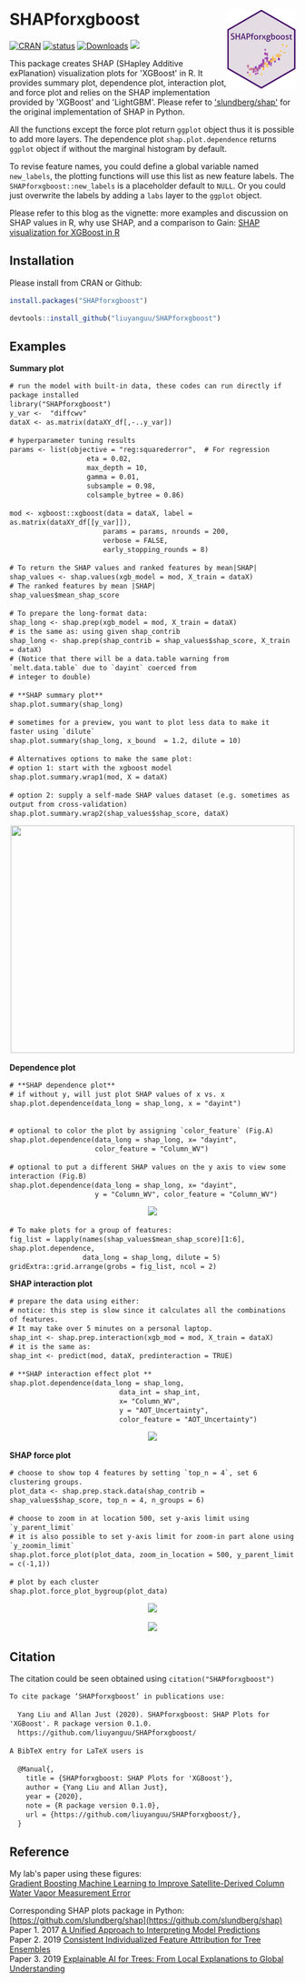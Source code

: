 # SHAPforxgboost <a href='https://github.com/liuyanguu/SHAPforxgboost'><img src='man/figures/logo.png' align="right" height="138.5" /></a>

[![CRAN](http://www.r-pkg.org/badges/version/SHAPforxgboost)](https://cran.r-project.org/package=SHAPforxgboost) 
[![status](https://www.repostatus.org/badges/latest/active.svg)](https://www.repostatus.org/#active)
[![Downloads](https://cranlogs.r-pkg.org/badges/SHAPforxgboost)](https://cran.r-project.org/package=SHAPforxgboost)
[![](https://cranlogs.r-pkg.org/badges/grand-total/SHAPforxgboost?color=orange)](https://cran.r-project.org/package=SHAPforxgboost)

This package creates SHAP (SHapley Additive exPlanation) visualization plots
 for 'XGBoost' in R. It provides summary plot, dependence plot, interaction plot,
 and force plot and relies on the SHAP implementation provided by 'XGBoost' and 'LightGBM'.
 Please refer to ['slundberg/shap'](https://github.com/slundberg/shap) for the original implementation of SHAP in Python. 

All the functions except the force plot return `ggplot` object thus it is possible to add more layers. The dependence plot `shap.plot.dependence` returns `ggplot` object if without the marginal histogram by default.

To revise feature names, you could define a global variable named `new_labels`, the plotting functions will use this list as new feature labels. The `SHAPforxgboost::new_labels` is a placeholder default to `NULL`. Or you could just overwrite the labels by adding a `labs` layer to the `ggplot` object. 

Please refer to this blog as the vignette: more examples and discussion on SHAP values in R, why use SHAP, and a comparison to Gain: 
[SHAP visualization for XGBoost in R](https://liuyanguu.github.io/post/2019/07/18/visualization-of-shap-for-xgboost/)


## Installation

Please install from CRAN or Github:
``` r
install.packages("SHAPforxgboost")
```

``` r
devtools::install_github("liuyanguu/SHAPforxgboost")
```

## Examples

**Summary plot**

```{r}
# run the model with built-in data, these codes can run directly if package installed  
library("SHAPforxgboost")
y_var <-  "diffcwv"
dataX <- as.matrix(dataXY_df[,-..y_var])

# hyperparameter tuning results
params <- list(objective = "reg:squarederror",  # For regression
                   eta = 0.02,
                   max_depth = 10,
                   gamma = 0.01,
                   subsample = 0.98,
                   colsample_bytree = 0.86)

mod <- xgboost::xgboost(data = dataX, label = as.matrix(dataXY_df[[y_var]]), 
                       params = params, nrounds = 200,
                       verbose = FALSE, 
                       early_stopping_rounds = 8)
                       
# To return the SHAP values and ranked features by mean|SHAP|
shap_values <- shap.values(xgb_model = mod, X_train = dataX)
# The ranked features by mean |SHAP|
shap_values$mean_shap_score

# To prepare the long-format data:
shap_long <- shap.prep(xgb_model = mod, X_train = dataX)
# is the same as: using given shap_contrib
shap_long <- shap.prep(shap_contrib = shap_values$shap_score, X_train = dataX)
# (Notice that there will be a data.table warning from `melt.data.table` due to `dayint` coerced from
# integer to double)

# **SHAP summary plot**
shap.plot.summary(shap_long)

# sometimes for a preview, you want to plot less data to make it faster using `dilute`
shap.plot.summary(shap_long, x_bound  = 1.2, dilute = 10)

# Alternatives options to make the same plot:
# option 1: start with the xgboost model
shap.plot.summary.wrap1(mod, X = dataX)

# option 2: supply a self-made SHAP values dataset (e.g. sometimes as output from cross-validation)
shap.plot.summary.wrap2(shap_values$shap_score, dataX)

```

<p align="center">
  <img src = "https://liuyanguu.github.io/post/2019-07-18-visualization-of-shap-for-xgboost_files/figure-html/unnamed-chunk-9-1.png" width="500" height="400"/>
</p>

**Dependence plot**

```{r}
# **SHAP dependence plot**
# if without y, will just plot SHAP values of x vs. x
shap.plot.dependence(data_long = shap_long, x = "dayint")


# optional to color the plot by assigning `color_feature` (Fig.A)
shap.plot.dependence(data_long = shap_long, x= "dayint",
                     color_feature = "Column_WV")
                           
# optional to put a different SHAP values on the y axis to view some interaction (Fig.B)      
shap.plot.dependence(data_long = shap_long, x= "dayint",
                     y = "Column_WV", color_feature = "Column_WV")                          

```

<p align="center">
  <img src = "https://liuyanguu.github.io/post/2019-07-18-visualization-of-shap-for-xgboost_files/figure-html/unnamed-chunk-11-1.png"/>
</p>


```{r}
# To make plots for a group of features:
fig_list = lapply(names(shap_values$mean_shap_score)[1:6], shap.plot.dependence, 
                  data_long = shap_long, dilute = 5)
gridExtra::grid.arrange(grobs = fig_list, ncol = 2)
```

**SHAP interaction plot**

```{r}
# prepare the data using either: 
# notice: this step is slow since it calculates all the combinations of features. 
# It may take over 5 minutes on a personal laptop.
shap_int <- shap.prep.interaction(xgb_mod = mod, X_train = dataX)
# it is the same as:
shap_int <- predict(mod, dataX, predinteraction = TRUE)

# **SHAP interaction effect plot **
shap.plot.dependence(data_long = shap_long,
                           data_int = shap_int,
                           x= "Column_WV",
                           y = "AOT_Uncertainty", 
                           color_feature = "AOT_Uncertainty")
```

<p align="center">
  <img src = "https://liuyanguu.github.io/post/2019-07-18-visualization-of-shap-for-xgboost_files/figure-html/unnamed-chunk-15-1.png"/>
</p>



**SHAP force plot**

```{r}
# choose to show top 4 features by setting `top_n = 4`, set 6 clustering groups.  
plot_data <- shap.prep.stack.data(shap_contrib = shap_values$shap_score, top_n = 4, n_groups = 6)

# choose to zoom in at location 500, set y-axis limit using `y_parent_limit`  
# it is also possible to set y-axis limit for zoom-in part alone using `y_zoomin_limit`  
shap.plot.force_plot(plot_data, zoom_in_location = 500, y_parent_limit = c(-1,1))

# plot by each cluster
shap.plot.force_plot_bygroup(plot_data)

```

<p align="center">
  <img src = "https://liuyanguu.github.io/post/2019-07-18-visualization-of-shap-for-xgboost_files/figure-html/unnamed-chunk-16-1.png"/>
</p>

<p align="center">  
  <img src = "https://liuyanguu.github.io/post/2019-07-18-visualization-of-shap-for-xgboost_files/figure-html/unnamed-chunk-16-2.png"/>
</p>

## Citation
The citation could be seen obtained using `citation("SHAPforxgboost")`
```{r}
To cite package ‘SHAPforxgboost’ in publications use:

  Yang Liu and Allan Just (2020). SHAPforxgboost: SHAP Plots for 'XGBoost'. R package version 0.1.0.
  https://github.com/liuyanguu/SHAPforxgboost/

A BibTeX entry for LaTeX users is

  @Manual{,
    title = {SHAPforxgboost: SHAP Plots for 'XGBoost'},
    author = {Yang Liu and Allan Just},
    year = {2020},
    note = {R package version 0.1.0},
    url = {https://github.com/liuyanguu/SHAPforxgboost/},
  }
```

## Reference

My lab's paper using these figures:  
[Gradient Boosting Machine Learning to Improve Satellite-Derived Column Water Vapor Measurement Error](https://doi.org/10.5281/zenodo.3568449)

Corresponding SHAP plots package in Python: [https://github.com/slundberg/shap](https://github.com/slundberg/shap)
Paper 1. 2017 [A Unified Approach to Interpreting Model Predictions](https://arxiv.org/abs/1705.07874)  
Paper 2. 2019 [Consistent Individualized Feature Attribution for Tree
Ensembles](https://arxiv.org/abs/1802.03888)  
Paper 3. 2019 [Explainable AI for Trees: From Local Explanations to Global Understanding](https://arxiv.org/abs/1905.04610)
